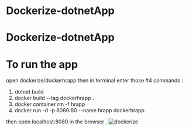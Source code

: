 # Dockerize-dotnetApp
# Dockerize-dotnetApp
# To run the app
open dockerize/dockerhrapp
then in terminal enter those #4 commands : 
1. dotnet build
2. docker build --tag dockerhrapp .
3. docker container rm -f hrapp
4. docker run -d -p 8080:80 --name hrapp dockerhrapp


then open localhost:8080 in the browser .
![dockerize]([https://github.com/Walaa-Zahran/Dockerize-dotnetApp/blob/main/screencapture-localhost-8080-2023-06-25-09_39_08.png](https://github.com/Walaa-Zahran/Dockerize-dotnetApp/blob/main/screencapture-localhost-8080-2023-06-25-09_39_08.png?raw=true)https://github.com/Walaa-Zahran/Dockerize-dotnetApp/blob/main/screencapture-localhost-8080-2023-06-25-09_39_08.png?raw=true?raw=true)
